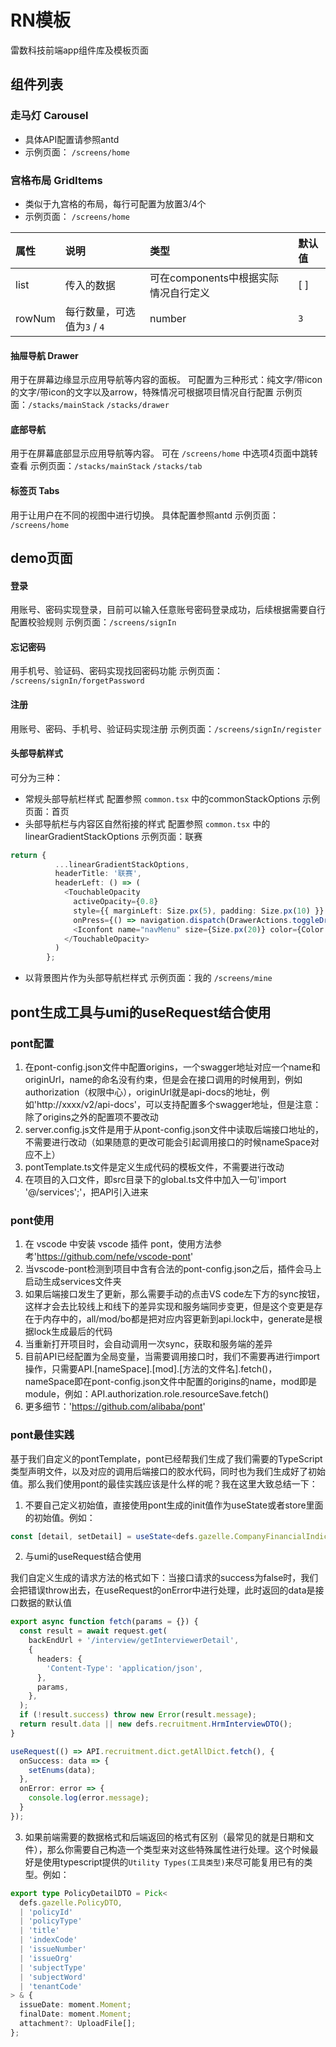 # RN模板
雷数科技前端app组件库及模板页面

## 组件列表
### 走马灯 Carousel
- 具体API配置请参照antd
- 示例页面： `/screens/home`

### 宫格布局  GridItems
- 类似于九宫格的布局，每行可配置为放置3/4个
- 示例页面： `/screens/home`

| 属性  | 说明  |  类型  | 默认值 |
| :-------- | :-----  | :----  | :------- |
| list |   传入的数据    | 可在components中根据实际情况自行定义 | [ ] |
| rowNum |   每行数量，可选值为`3` / `4`   |   number   | `3` |

####  抽屉导航 Drawer
用于在屏幕边缘显示应用导航等内容的面板。
可配置为三种形式：纯文字/带icon的文字/带icon的文字以及arrow，特殊情况可根据项目情况自行配置
示例页面：`/stacks/mainStack`  `/stacks/drawer`

#### 底部导航
用于在屏幕底部显示应用导航等内容。
可在 `/screens/home` 中选项4页面中跳转查看
示例页面：`/stacks/mainStack`  `/stacks/tab`

#### 标签页 Tabs
用于让用户在不同的视图中进行切换。
具体配置参照antd
示例页面： `/screens/home`

## demo页面
#### 登录
用账号、密码实现登录，目前可以输入任意账号密码登录成功，后续根据需要自行配置校验规则
示例页面：`/screens/signIn`

#### 忘记密码
用手机号、验证码、密码实现找回密码功能
示例页面： `/screens/signIn/forgetPassword`

#### 注册
用账号、密码、手机号、验证码实现注册
示例页面：`/screens/signIn/register`

#### 头部导航样式
可分为三种：
- 常规头部导航栏样式
配置参照 `common.tsx` 中的commonStackOptions
示例页面：首页
- 头部导航栏与内容区自然衔接的样式
配置参照 `common.tsx` 中的linearGradientStackOptions
示例页面：联赛
```typescript
return {
          ...linearGradientStackOptions,
          headerTitle: '联赛',
          headerLeft: () => (
            <TouchableOpacity
              activeOpacity={0.8}
              style={{ marginLeft: Size.px(5), padding: Size.px(10) }}
              onPress={() => navigation.dispatch(DrawerActions.toggleDrawer())}>
              <Iconfont name="navMenu" size={Size.px(20)} color={Color.white} />
            </TouchableOpacity>
          )
        };
```
- 以背景图片作为头部导航栏样式
示例页面：我的 `/screens/mine`

## pont生成工具与umi的useRequest结合使用

### pont配置
1. 在pont-config.json文件中配置origins，一个swagger地址对应一个name和originUrl，name的命名没有约束，但是会在接口调用的时候用到，例如authorization（权限中心），originUrl就是api-docs的地址，例如'http://xxxx/v2/api-docs'，可以支持配置多个swagger地址，但是注意：除了origins之外的配置项不要改动
2. server.config.js文件是用于从pont-config.json文件中读取后端接口地址的，不需要进行改动（如果随意的更改可能会引起调用接口的时候nameSpace对应不上）
3. pontTemplate.ts文件是定义生成代码的模板文件，不需要进行改动
4. 在项目的入口文件，即src目录下的global.ts文件中加入一句'import '@/services';'，把API引入进来

### pont使用
1. 在 vscode 中安装 vscode 插件 pont，使用方法参考'https://github.com/nefe/vscode-pont'
2. 当vscode-pont检测到项目中含有合法的pont-config.json之后，插件会马上启动生成services文件夹
3. 如果后端接口发生了更新，那么需要手动的点击VS code左下方的sync按钮，这样才会去比较线上和线下的差异实现和服务端同步变更，但是这个变更是存在于内存中的，all/mod/bo都是把对应内容更新到api.lock中，generate是根据lock生成最后的代码
4. 当重新打开项目时，会自动调用一次sync，获取和服务端的差异
5. 目前API已经配置为全局变量，当需要调用接口时，我们不需要再进行import操作，只需要API.[nameSpace].[mod].[方法的文件名].fetch()，nameSpace即在pont-config.json文件中配置的origins的name，mod即是module，例如：API.authorization.role.resourceSave.fetch()
6. 更多细节：'https://github.com/alibaba/pont'

### pont最佳实践
基于我们自定义的pontTemplate，pont已经帮我们生成了我们需要的TypeScript类型声明文件，以及对应的调用后端接口的胶水代码，同时也为我们生成好了初始值。那么我们使用pont的最佳实践应该是什么样的呢？我在这里大致总结一下：
1. 不要自己定义初始值，直接使用pont生成的init值作为useState或者store里面的初始值。例如：
```typescript
const [detail, setDetail] = useState<defs.gazelle.CompanyFinancialIndicatorDTO>(API.gazelle.companyFinancialIndicator.getById.init);
```
2. 与umi的useRequest结合使用

我们自定义生成的请求方法的格式如下：当接口请求的success为false时，我们会把错误throw出去，在useRequest的onError中进行处理，此时返回的data是接口数据的默认值
```typescript
export async function fetch(params = {}) {
  const result = await request.get(
    backEndUrl + '/interview/getInterviewerDetail',
    {
      headers: {
        'Content-Type': 'application/json',
      },
      params,
    },
  );
  if (!result.success) throw new Error(result.message);
  return result.data || new defs.recruitment.HrmInterviewDTO();
}
```

```typescript
useRequest(() => API.recruitment.dict.getAllDict.fetch(), {
  onSuccess: data => {
    setEnums(data);
  },
  onError: error => {
    console.log(error.message);
  }
});
```
3. 如果前端需要的数据格式和后端返回的格式有区别（最常见的就是日期和文件），那么你需要自己构造一个类型来对这些特殊属性进行处理。这个时候最好是使用typescript提供的`Utility Types(工具类型)`来尽可能复用已有的类型。例如：
```typescript
export type PolicyDetailDTO = Pick<
  defs.gazelle.PolicyDTO,
  | 'policyId'
  | 'policyType'
  | 'title'
  | 'indexCode'
  | 'issueNumber'
  | 'issueOrg'
  | 'subjectType'
  | 'subjectWord'
  | 'tenantCode'
> & {
  issueDate: moment.Moment;
  finalDate: moment.Moment;
  attachment?: UploadFile[];
};
```
